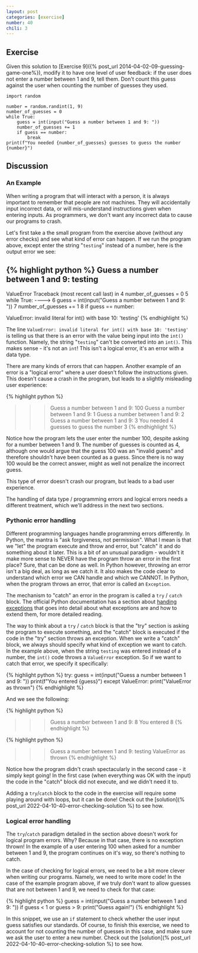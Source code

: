```yaml
---
layout: post
categories: [exercise]
number: 40
chili: 3
---
```


## Exercise

Given this solution to [Exercise 9]({% post_url 2014-04-02-09-guessing-game-one%}), modify it to have one level of user feedback: if the user does not enter a number between 1 and 9, tell them. Don't count this guess against the user when counting the number of guesses they used.

```
import random

number = random.randint(1, 9)
number_of_guesses = 0
while True:
	guess = int(input("Guess a number between 1 and 9: "))
	number_of_guesses += 1
	if guess == number:
		break
print(f"You needed {number_of_guesses} guesses to guess the number {number}")
```


## Discussion

### An Example

When writing a program that will interact with a person, it is always important to remember that people are not machines. They will accidentally input incorrect data, or will mis-understand instructions given when entering inputs. As programmers, we don't want any incorrect data to cause our programs to crash.

Let's first take a the small program from the exercise above (without any error checks) and see what kind of error can happen. If we run the program above, except enter the string "`testing`" instead of a number, here is the output error we see:

{% highlight python %}
Guess a number between 1 and 9: testing
---------------------------------------------------------------------------
ValueError                                Traceback (most recent call last)
<ipython-input-1-20913a3822f0> in <module>
      4 number_of_guesses = 0
      5 while True:
----> 6         guess = int(input("Guess a number between 1 and 9: "))
      7         number_of_guesses += 1
      8         if guess == number:

ValueError: invalid literal for int() with base 10: 'testing'
{% endhighlight %}

The line `ValueError: invalid literal for int() with base 10: 'testing'` is telling us that there is an error with the value being input into the `int()` function. Namely, the string "`testing`" can't be converted into an `int()`. This makes sense - it's not an `int`! This isn't a logical error, it's an error with a data type.

There are many kinds of errors that can happen. Another example of an error is a "logical error" where a user doesn't follow the instructions given. This doesn't cause a crash in the program, but leads to a slightly misleading user experience:

{% highlight python %}
>>> Guess a number between 1 and 9: 100
>>> Guess a number between 1 and 9: 1
>>> Guess a number between 1 and 9: 2
>>> Guess a number between 1 and 9: 3
You needed 4 guesses to guess the number 3
{% endhighlight %}

Notice how the program lets the user enter the number 100, despite asking for a number between 1 and 9. The number of guesses is counted as 4, although one would argue that the guess 100 was an "invalid guess" and therefore shouldn't have been counted as a guess. Since there is no way 100 would be the correct answer, might as well not penalize the incorrect guess.

This type of error doesn't crash our program, but leads to a bad user experience.

The handling of data type / programming errors and logical errors needs a different treatment, which we'll address in the next two sections.

### Pythonic error handling

Different programming languages handle programming errors differently. In Python, the mantra is "ask forgiveness, not permission". What I mean is that we "let" the program execute and throw and error, but "catch" it and do something about it later. This is a bit of an unusual paradigm - wouldn't it make more sense to NEVER have the program throw an error in the first place? Sure, that can be done as well. In Python however, throwing an error isn't a big deal, as long as we catch it. It also makes the code clear to understand which error we CAN handle and which we CANNOT. In Python, when the program throws an error, that error is called an `Exception`.

The mechanism to "catch" an error in the program is called a `try` / `catch` block. The official Python documentation has a section about [handing exceptions](https://docs.python.org/3/tutorial/errors.html#handling-exceptions) that goes into detail about what exceptions are and how to extend them, for more detailed reading.

The way to think about a `try` / `catch` block is that the "try" section is asking the program to execute something, and the "catch" block is executed if the code in the "try" section throws an exception. When we write a "catch" block, we always should specify what kind of exception we want to catch. In the example above, when the string `testing` was entered instead of a number, the `int()` code throws a `ValueError` exception. So if we want to catch that error, we specify it specifically:

{% highlight python %}
try:
	guess = int(input("Guess a number between 1 and 9: "))
	print(f"You entered {guess}")
except ValueError:
	print("ValueError as thrown")
{% endhighlight %}

And we see the following:

{% highlight python %}
>>> Guess a number between 1 and 9: 8
You entered 8
{% endhighlight %}

{% highlight python %}
>>> Guess a number between 1 and 9: testing
ValueError as thrown
{% endhighlight %}

Notice how the program didn't crash spectacularly in the second case - it simply kept going! In the first case (when everything was OK with the input) the code in the "catch" block did not execute, and we didn't need it to.

Adding a `try`/`catch` block to the code in the exercise will require some playing around with loops, but it can be done! Check out the [solution](% post_url 2022-04-10-40-error-checking-solution %) to see how.

### Logical error handling

The `try`/`catch` paradigm detailed in the section above doesn't work for logical program errors. Why? Because in that case, there is no exception thrown! In the example of a user entering 100 when asked for a number between 1 and 9, the program continues on it's way, so there's nothing to catch.

In the case of checking for logical errors, we need to be a bit more clever when writing our programs. Namely, we need to write more code! In the case of the example program above, if we truly don't want to allow guesses that are not between 1 and 9, we need to check for that case:

{% highlight python %}
guess = int(input("Guess a number between 1 and 9: "))
if guess < 1 or guess > 9:
	print("Guess again!")
{% endhighlight %}

In this snippet, we use an `if` statement to check whether the user input guess satisfies our standards. Of course, to finish this exercise, we need to account for not counting the number of guesses in this case, and make sure we ask the user to enter a new number. Check out the [solution](% post_url 2022-04-10-40-error-checking-solution %) to see how.
